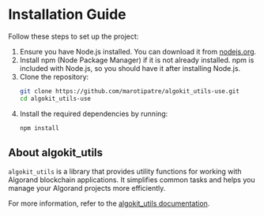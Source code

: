 # Installation Guide

Follow these steps to set up the project:

1. Ensure you have Node.js installed. You can download it from [nodejs.org](https://nodejs.org/).
2. Install npm (Node Package Manager) if it is not already installed. npm is included with Node.js, so you should have it after installing Node.js.
3. Clone the repository:
    ```sh
    git clone https://github.com/marotipatre/algokit_utils-use.git
    cd algokit_utils-use
    ```
4. Install the required dependencies by running:
    ```sh
    npm install
    ```

## About algokit_utils

`algokit_utils` is a library that provides utility functions for working with Algorand blockchain applications. It simplifies common tasks and helps you manage your Algorand projects more efficiently.

For more information, refer to the [algokit_utils documentation](https://github.com/algorandfoundation/algokit-utils-ts).
